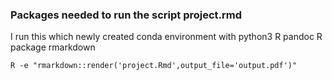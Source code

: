 ### Packages needed to run the script project.rmd  
I run this which newly created conda environment with python3
R
pandoc
R package rmarkdown
```
R -e "rmarkdown::render('project.Rmd',output_file='output.pdf')"
```
